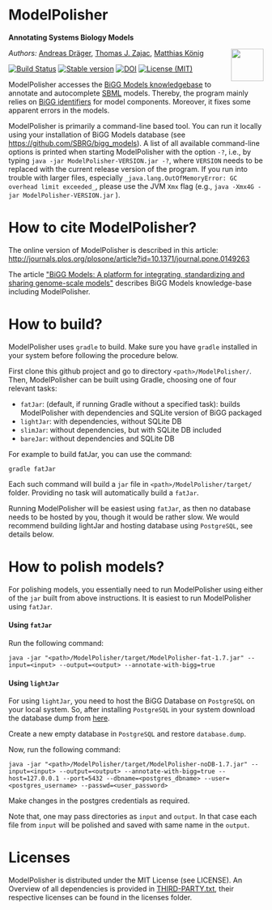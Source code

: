 # ModelPolisher 
**Annotating Systems Biology Models**

<img align="right" src="doc/img/ModelPolisherIcon256.png" width="64"/>

*Authors:* [Andreas Dräger](https://github.com/draeger/), [Thomas J. Zajac](https://github.com/mephenor/), [Matthias König](https://github.com/matthiaskoenig)

[![Build Status](https://travis-ci.org/draeger-lab/ModelPolisher.svg?branch=master?style=plastic)](https://travis-ci.org/draeger-lab/ModelPolisher)
[![Stable version](https://img.shields.io/badge/Stable_version-1.7-brightgreen.svg?style=plastic)](https://github.com/draeger-lab/ModelPolisher/releases/)
[![DOI](http://img.shields.io/badge/DOI-10.1371%20%2F%20journal.pone.0149263-blue.svg?style=plastic)](https://doi.org/10.1371/journal.pone.0149263)
[![License (MIT)](https://img.shields.io/badge/license-MIT-blue.svg?style=plastic)](http://opensource.org/licenses/MIT)

ModelPolisher accesses the [BiGG Models knowledgebase](http://bigg.ucsd.edu) to annotate and autocomplete [SBML](http://sbml.org) models.
Thereby, the program mainly relies on [BiGG identifiers](https://github.com/SBRG/bigg_models/wiki/BiGG-Models-ID-Specification-and-Guidelines) for model components.
Moreover, it fixes some apparent errors in the models.

ModelPolisher is primarily a command-line based tool. You can run it locally using your installation of BiGG Models database (see https://github.com/SBRG/bigg_models). A list of all available command-line options is printed when starting ModelPolisher with the option `-?`, i.e., by typing `java -jar ModelPolisher-VERSION.jar -?`, where `VERSION` needs to be replaced with the current release version of the program. If you run into trouble with larger files, especially `_java.lang.OutOfMemoryError: GC overhead limit exceeded_`, please use the JVM `Xmx` flag (e.g., `java -Xmx4G -jar ModelPolisher-VERSION.jar` ).

# How to cite ModelPolisher?

The online version of ModelPolisher is described in this article: http://journals.plos.org/plosone/article?id=10.1371/journal.pone.0149263

The article ["BiGG Models: A platform for integrating, standardizing and sharing genome-scale models"](https://nar.oxfordjournals.org/content/44/D1/D515) describes BiGG Models knowledge-base including ModelPolisher.

# How to build?

ModelPolisher uses `gradle` to build. Make sure you have `gradle` installed in your system before following the procedure below.

First clone this github project and go to directory `<path>/ModelPolisher/`. Then, ModelPolisher can be built using Gradle, choosing one of four relevant tasks:
* `fatJar`: (default, if running Gradle without a specified task): builds ModelPolisher with dependencies and SQLite version of BiGG packaged
* `lightJar`: with dependencies, without SQLite DB
* `slimJar`: without dependencies, but with SQLite DB included
* `bareJar`: without dependencies and SQLite DB

For example to build fatJar, you can use the command:
```
gradle fatJar
```
Each such command will build a `jar` file in `<path>/ModelPolisher/target/` folder. Providing no task will automatically build a `fatJar`.

Running ModelPolisher will be easiest using `fatJar`, as then no database needs to be hosted by you, though it would be rather slow. We would recommend building lightJar and hosting database using `PostgreSQL`, see details below.

# How to polish models?

For polishing models, you essentially need to run ModelPolisher using either of the `jar` built from above instructions. It is easiest to run ModelPolisher using `fatJar`. 

#### Using `fatJar`
Run the following command:
```concept
java -jar "<path>/ModelPolisher/target/ModelPolisher-fat-1.7.jar" --input=<input> --output=<output> --annotate-with-bigg=true
```
#### Using `lightJar`
For using `lightJar`, you need to host the BiGG Database on `PostgreSQL` on your local system. So, after installing `PostgreSQL` in your system download the database dump from [here](https://www.dropbox.com/sh/yayfmcrsrtrcypw/AACDoew92pCYlSJa8vCs5rSMa?dl=0).

Create a new empty database in `PostgreSQL` and restore `database.dump`.

Now, run the following command:
```concept
java -jar "<path>/ModelPolisher/target/ModelPolisher-noDB-1.7.jar" --input=<input> --output=<output> --annotate-with-bigg=true --host=127.0.0.1 --port=5432 --dbname=<postgres_dbname> --user=<postgres_username> --passwd=<user_password>
```
Make changes in the postgres credentials as required.

Note that, one may pass directories as `input` and `output`. In that case each file from `input` will be polished and saved with same name in the `output`.

# Licenses

ModelPolisher is distributed under the MIT License (see LICENSE).
An Overview of all dependencies is provided in [THIRD-PARTY.txt](https://github.com/draeger-lab/ModelPolisher/blob/master/THIRD-PARTY.txt), their respective licenses can be found in the licenses folder.
